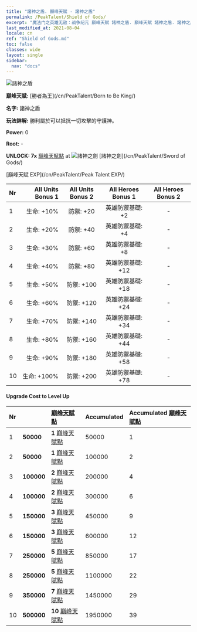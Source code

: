 ```yaml
---
title: "諸神之盾. 巔峰天賦 - 諸神之盾"
permalink: /PeakTalent/Shield of Gods/
excerpt: "魔法门之英雄无敌：战争纪元 巔峰天賦 諸神之盾. 巔峰天賦 諸神之盾. 諸神之盾"
last_modified_at: 2021-08-04
locale: cn
ref: "Shield of Gods.md"
toc: false
classes: wide
layout: single
sidebar:
  nav: "docs"
---
```


  ![諸神之盾](/images/pt/talent_4502.png)

  **巔峰天賦:** [勝者為王](/cn/PeakTalent/Born to Be King/)

  **名字:** 諸神之盾

  **玩法詳解:** 勝利屬於可以抵抗一切攻擊的守護神。

  **Power:** 0

  **Root:** -

  **UNLOCK: 7x** [巔峰天賦點](/cn/Items/con_934/) at ![諸神之劍](/images/pt/talent_4501.png) [諸神之劍](/cn/PeakTalent/Sword of Gods/)

  [巔峰天賦 EXP](/cn/PeakTalent/Peak Talent EXP/)

  | Nr | All Units Bonus 1 | All Units Bonus 2 | All Heroes Bonus 1 | All Heroes Bonus 2 |
  |:---|--------------:|:-------------:|:-------------:|:-------------:|
  | 1 | 生命: +10% | 防禦: +20 | 英雄防禦基礎: +2 | - |
  | 2 | 生命: +20% | 防禦: +40 | 英雄防禦基礎: +4 | - |
  | 3 | 生命: +30% | 防禦: +60 | 英雄防禦基礎: +8 | - |
  | 4 | 生命: +40% | 防禦: +80 | 英雄防禦基礎: +12 | - |
  | 5 | 生命: +50% | 防禦: +100 | 英雄防禦基礎: +18 | - |
  | 6 | 生命: +60% | 防禦: +120 | 英雄防禦基礎: +24 | - |
  | 7 | 生命: +70% | 防禦: +140 | 英雄防禦基礎: +34 | - |
  | 8 | 生命: +80% | 防禦: +160 | 英雄防禦基礎: +44 | - |
  | 9 | 生命: +90% | 防禦: +180 | 英雄防禦基礎: +58 | - |
  | 10 | 生命: +100% | 防禦: +200 | 英雄防禦基礎: +78 | - |


#### Upgrade Cost to Level Up

  | Nr | <i class="fas fa-coins"/> | [巔峰天賦點](/cn/Items/con_934/) | Accumulated <i class="fas fa-coins"/> | Accumulated [巔峰天賦點](/cn/Items/con_934/) |
  |:---|:--------------|:-------------|:-------------|:-------------|
  | 1 | **50000** | **1** [巔峰天賦點](/cn/Items/con_934/) | 50000 | 1 |
  | 2 | **50000** | **1** [巔峰天賦點](/cn/Items/con_934/) | 100000 | 2 |
  | 3 | **100000** | **2** [巔峰天賦點](/cn/Items/con_934/) | 200000 | 4 |
  | 4 | **100000** | **2** [巔峰天賦點](/cn/Items/con_934/) | 300000 | 6 |
  | 5 | **150000** | **3** [巔峰天賦點](/cn/Items/con_934/) | 450000 | 9 |
  | 6 | **150000** | **3** [巔峰天賦點](/cn/Items/con_934/) | 600000 | 12 |
  | 7 | **250000** | **5** [巔峰天賦點](/cn/Items/con_934/) | 850000 | 17 |
  | 8 | **250000** | **5** [巔峰天賦點](/cn/Items/con_934/) | 1100000 | 22 |
  | 9 | **350000** | **7** [巔峰天賦點](/cn/Items/con_934/) | 1450000 | 29 |
  | 10 | **500000** | **10** [巔峰天賦點](/cn/Items/con_934/) | 1950000 | 39 |
